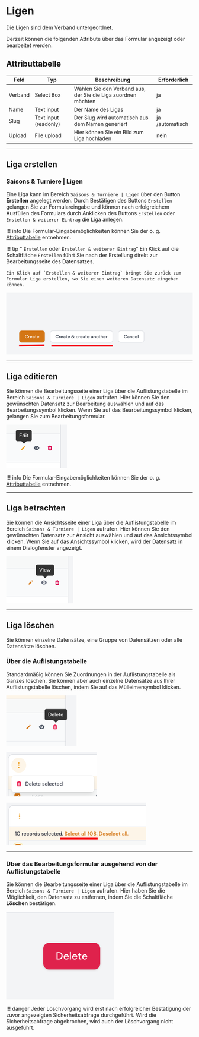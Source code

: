 # Ligen

Die Ligen sind dem Verband untergeordnet.

Derzeit können die folgenden Attribute über das Formular angezeigt oder bearbeitet werden.

## Attributtabelle

| Feld    | Typ                   | Beschreibung                                                  | Erforderlich    |
| ------- | --------------------- | ------------------------------------------------------------- | --------------- |
| Verband | Select Box            | Wählen Sie den Verband aus, der Sie die Liga zuordnen möchten | ja              |
| Name    | Text input            | Der Name des Ligas                                            | ja              |
| Slug    | Text input (readonly) | Der Slug wird automatisch aus dem Namen generiert             | ja /automatisch |
| Upload  | File upload           | Hier können Sie ein Bild zum Liga hochladen                   | nein            |

---

## Liga erstellen

### Saisons & Turniere | Ligen

Eine Liga kann im Bereich `Saisons & Turniere | Ligen` über den Button **Erstellen** angelegt werden. Durch Bestätigen des Buttons `Erstellen` gelangen Sie zur Formulareingabe und können nach erfolgreichem Ausfüllen des Formulars durch Anklicken des Buttons `Erstellen` oder `Erstellen & weiterer Eintrag` die Liga anlegen.

!!! info
	Die Formular-Eingabemöglichkeiten können Sie der o. g. [Attributtabelle](#attributtabelle) entnehmen.

!!! tip " `Erstellen` oder `Erstellen & weiterer Eintrag`"
	Ein Klick auf die Schaltfläche `Erstellen` führt Sie nach der Erstellung direkt zur Bearbeitungsseite des Datensatzes.

	Ein Klick auf `Erstellen & weiterer Eintrag` bringt Sie zurück zum Formular Liga erstellen, wo Sie einen weiteren Datensatz eingeben können.

![](../assets/create_and_create_another.png)

---

## Liga editieren

Sie können die Bearbeitungsseite einer Liga über die Auflistungstabelle im Bereich  `Saisons & Turniere | Ligen` aufrufen. Hier können Sie den gewünschten Datensatz zur Bearbeitung auswählen und auf das Bearbeitungssymbol klicken. Wenn Sie auf das Bearbeitungssymbol klicken, gelangen Sie zum Bearbeitungsformular.

![](../assets/edit.png)

!!! info
	Die Formular-Eingabemöglichkeiten können Sie der o. g. [Attributtabelle](#attributtabelle) entnehmen.

---

## Liga betrachten

Sie können die Ansichtsseite einer Liga über die Auflistungstabelle im Bereich `Saisons & Turniere | Ligen` aufrufen. Hier können Sie den gewünschten Datensatz zur Ansicht auswählen und auf das Ansichtssymbol klicken. Wenn Sie auf das Ansichtssymbol klicken, wird der Datensatz in einem Dialogfenster angezeigt.

![](../assets/view.png)

---

## Liga löschen

Sie können einzelne Datensätze, eine Gruppe von Datensätzen oder alle Datensätze löschen.

### Über die Auflistungstabelle

Standardmäßig können Sie Zuordnungen in der Auflistungstabelle als Ganzes löschen. Sie können aber auch einzelne Datensätze aus Ihrer Auflistungstabelle löschen, indem Sie auf das Mülleimersymbol klicken.

![](../assets/delete_icon.png)

![](../assets/delete_selected.png)

![](../assets/select_all.png)

---

### Über das Bearbeitungsformular ausgehend von der Auflistungstabelle

Sie können die Bearbeitungsseite einer Liga über die Auflistungstabelle im Bereich  `Saisons & Turniere | Ligen` aufrufen.  Hier haben Sie die Möglichkeit, den Datensatz zu entfernen, indem Sie die Schaltfläche **Löschen** bestätigen.

![](../assets/delete_button.png)

!!! danger
	Jeder Löschvorgang wird erst nach erfolgreicher Bestätigung der zuvor angezeigten Sicherheitsabfrage durchgeführt. Wird die Sicherheitsabfrage abgebrochen, wird auch der Löschvorgang nicht ausgeführt.
